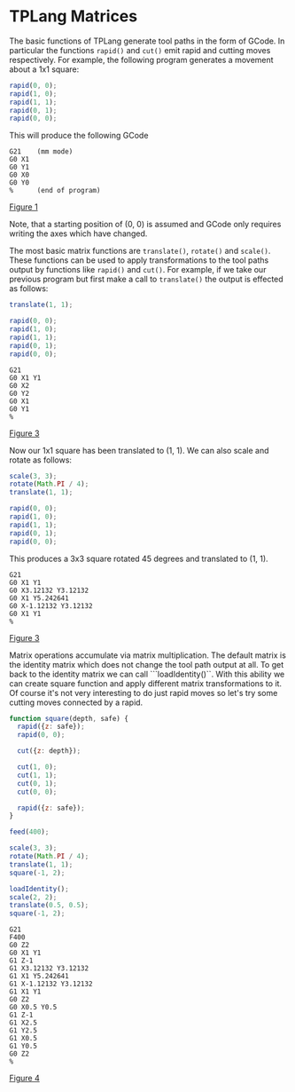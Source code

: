 TPLang Matrices
===============

The basic functions of TPLang generate tool paths in the form of GCode.  In
particular the functions ```rapid()``` and ```cut()``` emit rapid and cutting
moves respectively.  For example, the following program generates a movement
about a 1x1 square:

```javascript
rapid(0, 0);
rapid(1, 0);
rapid(1, 1);
rapid(0, 1);
rapid(0, 0);
```

This will produce the following GCode

```
G21    (mm mode)
G0 X1
G0 Y1
G0 X0
G0 Y0
%      (end of program)
```
[Figure 1](figures/figure1.png)

Note, that a starting position of (0, 0) is assumed and GCode only requires
writing the axes which have changed.

The most basic matrix functions are ```translate()```, ```rotate()``` and
```scale()```.  These functions can be used to apply transformations to the
tool paths output by functions like ```rapid()``` and ```cut()```.  For example,
if we take our previous program but first make a call to ```translate()```
the output is effected as follows:

```javascript
translate(1, 1);

rapid(0, 0);
rapid(1, 0);
rapid(1, 1);
rapid(0, 1);
rapid(0, 0);
```

```
G21
G0 X1 Y1
G0 X2
G0 Y2
G0 X1
G0 Y1
%
```
[Figure 3](figures/figure2.png)


Now our 1x1 square has been translated to (1, 1).  We can also scale and rotate
as follows:

```javascript
scale(3, 3);
rotate(Math.PI / 4);
translate(1, 1);

rapid(0, 0);
rapid(1, 0);
rapid(1, 1);
rapid(0, 1);
rapid(0, 0);
```

This produces a 3x3 square rotated 45 degrees and translated to (1, 1).

```
G21
G0 X1 Y1
G0 X3.12132 Y3.12132
G0 X1 Y5.242641
G0 X-1.12132 Y3.12132
G0 X1 Y1
%
```
[Figure 3](figures/figure3.png)

Matrix operations accumulate via matrix multiplication.  The default matrix is
the identity matrix which does not change the tool path output at all.  To get
back to the identity matrix we can call ```loadIdentity()``.  With this ability
we can create square function and apply different matrix transformations to it.
Of course it's not very interesting to do just rapid moves so let's try some
cutting moves connected by a rapid.

```javascript
function square(depth, safe) {
  rapid({z: safe});
  rapid(0, 0);

  cut({z: depth});

  cut(1, 0);
  cut(1, 1);
  cut(0, 1);
  cut(0, 0);

  rapid({z: safe});
}

feed(400);

scale(3, 3);
rotate(Math.PI / 4);
translate(1, 1);
square(-1, 2);

loadIdentity();
scale(2, 2);
translate(0.5, 0.5);
square(-1, 2);
```

```
G21
F400
G0 Z2
G0 X1 Y1
G1 Z-1
G1 X3.12132 Y3.12132
G1 X1 Y5.242641
G1 X-1.12132 Y3.12132
G1 X1 Y1
G0 Z2
G0 X0.5 Y0.5
G1 Z-1
G1 X2.5
G1 Y2.5
G1 X0.5
G1 Y0.5
G0 Z2
%
```

[Figure 4](figures/figure4.png)
